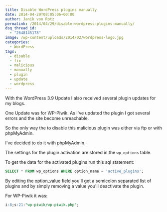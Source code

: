 ```yaml
---
title: Disable WordPress plugins manually
date: 2014-04-29T08:05:06+00:00
author: Janik von Rotz
permalink: /2014/04/29/disable-wordpress-plugins-manually/
dsq_thread_id:
  - "2648145178"
image: /wp-content/uploads/2014/02/wordpress-logo.jpg
categories:
  - WordPress
tags:
  - disable
  - fix
  - malicious
  - manually
  - plugin
  - update
  - wordpress
---
```

With the WordPress 3.9 Update I also received several plugin updates for my blogs.

One Update was for WP-Piwik. As I've updated the plugin I got several errors and the site become unreachable.

So the only way the to disable this malicious plugin was either via ftp or with phpMyAdmin.

I've decided to do it with phpMyAdmin.
<!--more-->
The settings for the plugin activation are stored in the `wp_options` table.

To get the data for the activated plugins run this sql statement:

```sql
SELECT * FROM wp_options WHERE option_name = 'active_plugins';
```

By editing the option_value field you'll get a semicolon separated list of plugins and by simply removing a value you'll deactivate the plugin.

For WP-Piwik it was:

```sql
i:8;s:21:"wp-piwik/wp-piwik.php";
```